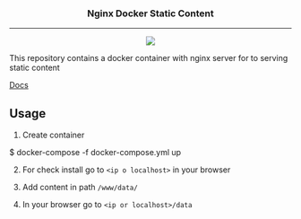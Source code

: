<div align="center">
 <h3 align="center">Nginx Docker Static Content</h3>
 <hr>

 <p align="center">
  <img src="https://upload.wikimedia.org/wikipedia/commons/thumb/c/c5/Nginx_logo.svg/250px-Nginx_logo.svg.png" />
 </p>
</div>


This repository contains a docker container with nginx server for to serving static content

[Docs](https://docs.nginx.com/nginx/admin-guide/web-server/serving-static-content/)

## Usage

1. Create container
  
  $ docker-compose -f docker-compose.yml up
  
2. For check install go to `<ip o localhost>` in your browser

3. Add content in path `/www/data/`

4. In your browser go to `<ip or localhost>/data`

